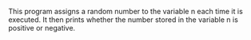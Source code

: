 This program assigns a random number to the variable n each time it is executed. It then prints whether the number stored in the variable n is positive or negative.
